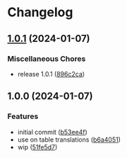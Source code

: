 # Changelog

## [1.0.1](https://github.com/StouderIO/adonis-translatable/compare/v1.0.0...v1.0.1) (2024-01-07)


### Miscellaneous Chores

* release 1.0.1 ([896c2ca](https://github.com/StouderIO/adonis-translatable/commit/896c2ca4239074ad962b04c15cd73c4841bc2955))

## 1.0.0 (2024-01-07)


### Features

* initial commit ([b53ee4f](https://github.com/StouderIO/adonis-translatable/commit/b53ee4ffb2f39b41d93f2fb5576c0d024d89e40a))
* use on table translations ([b6a4051](https://github.com/StouderIO/adonis-translatable/commit/b6a40512bde1db16816d0ddeae2e43f49a12798f))
* wip ([51fe5d7](https://github.com/StouderIO/adonis-translatable/commit/51fe5d776b0fb1a4f88bfa5e22f9d7982f852fe6))

